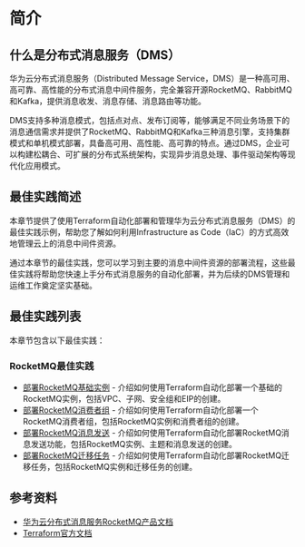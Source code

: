 # 简介

## 什么是分布式消息服务（DMS）

华为云分布式消息服务（Distributed Message Service，DMS）是一种高可用、高可靠、高性能的分布式消息中间件服务，完全兼容开源RocketMQ、RabbitMQ和Kafka，提供消息收发、消息存储、消息路由等功能。

DMS支持多种消息模式，包括点对点、发布订阅等，能够满足不同业务场景下的消息通信需求并提供了RocketMQ、RabbitMQ和Kafka三种消息引擎，支持集群模式和单机模式部署，具备高可用、高性能、高可靠的特点。通过DMS，企业可以构建松耦合、可扩展的分布式系统架构，实现异步消息处理、事件驱动架构等现代化应用模式。

## 最佳实践简述

本章节提供了使用Terraform自动化部署和管理华为云分布式消息服务（DMS）的最佳实践示例，帮助您了解如何利用Infrastructure as Code（IaC）的方式高效地管理云上的消息中间件资源。

通过本章节的最佳实践，您可以学习到主要的消息中间件资源的部署流程，这些最佳实践将帮助您快速上手分布式消息服务的自动化部署，并为后续的DMS管理和运维工作奠定坚实基础。

## 最佳实践列表

本章节包含以下最佳实践：

### RocketMQ最佳实践

* [部署RocketMQ基础实例](rocketmq/basic_instance.md) - 介绍如何使用Terraform自动化部署一个基础的RocketMQ实例，包括VPC、子网、安全组和EIP的创建。
* [部署RocketMQ消费者组](rocketmq/consumer_group.md) - 介绍如何使用Terraform自动化部署一个RocketMQ消费者组，包括RocketMQ实例和消费者组的创建。
* [部署RocketMQ消息发送](rocketmq/message_send.md) - 介绍如何使用Terraform自动化部署RocketMQ消息发送功能，包括RocketMQ实例、主题和消息发送的创建。
* [部署RocketMQ迁移任务](rocketmq/migration_task.md) - 介绍如何使用Terraform自动化部署RocketMQ迁移任务，包括RocketMQ实例和迁移任务的创建。

## 参考资料

* [华为云分布式消息服务RocketMQ产品文档](https://support.huaweicloud.com/hrm/index.html)
* [Terraform官方文档](https://www.terraform.io/docs/index.html)
